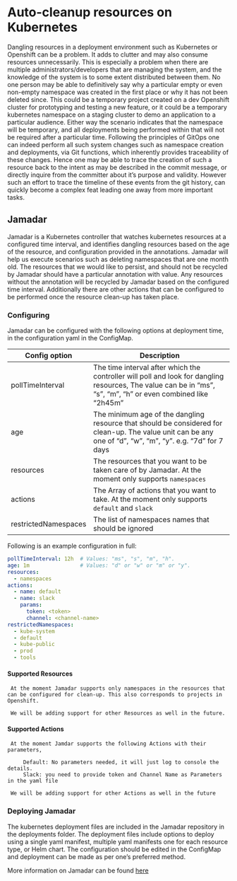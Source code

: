 # Auto-cleanup resources on Kubernetes

Dangling resources in a deployment environment such as Kubernetes or Openshift can be a problem. It adds to clutter and may also consume resources unnecessarily. This is especially a problem when there are multiple administrators/developers that are managing the system, and the knowledge of the system is to some extent distributed between them. No one person may be able to definitively say why a particular empty or even non-empty namespace was created in the first place or why it has not been deleted since. This could be a temporary project created on a dev Openshift cluster for prototyping and testing a new feature, or it could be a temporary kubernetes namespace on a staging cluster to demo an application to a particular audience. Either way the scenario indicates that the namespace will be temporary, and all deployments being performed within that will not be required after a particular time. Following the principles of GitOps one can indeed perform all such system changes such as namespace creation and deployments, via Git functions, which inherently provides traceability of these changes. Hence one may be able to trace the creation of such a resource back to the intent as may be described in the commit message, or directly inquire from the committer about it’s purpose and validity. However such an effort to trace the timeline of these events from the git history, can quickly become a complex feat leading one away from more important tasks.

## Jamadar

Jamadar is a Kubernetes controller that watches kubernetes resources at a configured time interval, and identifies dangling resources based on the age of the resource, and configuration provided in the annotations. Jamadar will help us execute scenarios such as deleting namespaces that are one month old. The resources that we would like to persist, and should not be recycled by Jamadar should have a particular annotation with value. Any resources without the annotation will be recycled by Jamadar based on the configured time interval. Additionally there are other actions that can be configured to be performed once the resource clean-up has taken place.

### Configuring

Jamadar can be configured with the following options at deployment time, in the configuration yaml in the ConfigMap.

| Config option       | Description |
|---------------------|-------------|
| pollTimeInterval    | The time interval after which the controller will poll and look for dangling resources, The value can be in “ms”, “s”, “m”, “h” or even combined like “2h45m” |
| age                 | The minimum age of the dangling resource that should be considered for clean-up. The value unit can be any one of “d”, “w”, “m”, “y”. e.g. “7d” for 7 days |
| resources           | The resources that you want to be taken care of by Jamadar. At the moment only supports `namespaces` |
| actions             | The Array of actions that you want to take. At the moment only supports `default` and `slack` |
| restrictedNamespaces| The list of namespaces names that should be ignored |

Following is an example configuration in full:

```yaml
pollTimeInterval: 12h  # Values: "ms", "s", "m", "h".
age: 1m                # Values: "d" or "w" or "m" or "y".
resources:
  - namespaces
actions:
  - name: default
  - name: slack
    params:
      token: <token>
      channel: <channel-name>
restrictedNamespaces: 
  - kube-system
  - default
  - kube-public
  - prod
  - tools
```

#### Supported Resources
     
     At the moment Jamadar supports only namespaces in the resources that can be configured for clean-up. This also corresponds to projects in Openshift.
     
     We will be adding support for other Resources as well in the future.
     
#### Supported Actions
     
     At the moment Jamdar supports the following Actions with their parameters,
     
         Default: No parameters needed, it will just log to console the details.
         Slack: you need to provide token and Channel Name as Parameters in the yaml file
     
     We will be adding support for other Actions as well in the future

### Deploying Jamadar

The kubernetes deployment files are included in the Jamadar repository in the deployments folder. The deployment files include options to deploy using a single yaml manifest, multiple yaml manifests one for each resource type, or Helm chart. The configuration should be edited in the ConfigMap and deployment can be made as per one’s preferred method.

More information on Jamadar can be found [here](https://github.com/stakater/Xposer/)